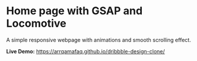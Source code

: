 # Home page with GSAP and Locomotive
A simple responsive webpage with animations and smooth scrolling effect.

**Live Demo:**
https://arrqamafaq.github.io/dribbble-design-clone/

